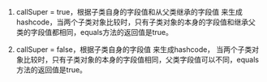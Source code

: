 1. callSuper = true，根据子类自身的字段值和从父类继承的字段值 来生成hashcode，当两个子类对象比较时，只有子类对象的本身的字段值和继承父类的字段值都相同，equals方法的返回值是true。

2. callSuper = false，根据子类自身的字段值 来生成hashcode， 当两个子类对象比较时，只有子类对象的本身的字段值相同，父类字段值可以不同，equals方法的返回值是true。

